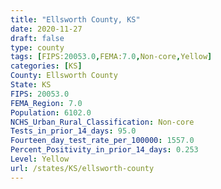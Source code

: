 ```yaml
---
title: "Ellsworth County, KS"
date: 2020-11-27
draft: false
type: county
tags: [FIPS:20053.0,FEMA:7.0,Non-core,Yellow]
categories: [KS]
County: Ellsworth County
State: KS
FIPS: 20053.0
FEMA_Region: 7.0
Population: 6102.0
NCHS_Urban_Rural_Classification: Non-core
Tests_in_prior_14_days: 95.0
Fourteen_day_test_rate_per_100000: 1557.0
Percent_Positivity_in_prior_14_days: 0.253
Level: Yellow
url: /states/KS/ellsworth-county
---
```



